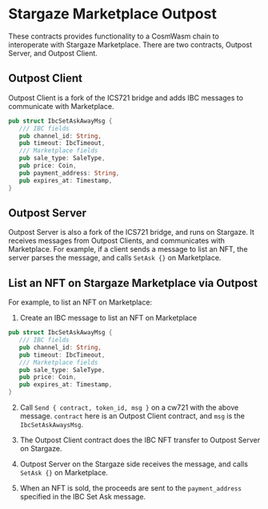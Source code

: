 # Stargaze Marketplace Outpost

These contracts provides functionality to a CosmWasm chain to interoperate with Stargaze Marketplace. There are two contracts, Outpost Server, and Outpost Client.

## Outpost Client

Outpost Client is a fork of the ICS721 bridge and adds IBC messages to communicate with Marketplace.

```rs
pub struct IbcSetAskAwayMsg {
   /// IBC fields
   pub channel_id: String,
   pub timeout: IbcTimeout,
   /// Marketplace fields
   pub sale_type: SaleType,
   pub price: Coin,
   pub payment_address: String,
   pub expires_at: Timestamp,
}
```

## Outpost Server

Outpost Server is also a fork of the ICS721 bridge, and runs on Stargaze. It receives messages from Outpost Clients, and communicates with Marketplace. For example, if a client sends a message to list an NFT, the server parses the message, and calls `SetAsk {}` on Marketplace.

## List an NFT on Stargaze Marketplace via Outpost

For example, to list an NFT on Marketplace:

1. Create an IBC message to list an NFT on Marketplace

```rs
pub struct IbcSetAskAwayMsg {
   /// IBC fields
   pub channel_id: String,
   pub timeout: IbcTimeout,
   /// Marketplace fields
   pub sale_type: SaleType,
   pub price: Coin,
   pub expires_at: Timestamp,
}
```

2. Call `Send { contract, token_id, msg }` on a cw721 with the above message. `contract` here is an Outpost Client contract, and `msg` is the `IbcSetAskAwaysMsg`.

3. The Outpost Client contract does the IBC NFT transfer to Outpost Server on Stargaze.

4. Outpost Server on the Stargaze side receives the message, and calls `SetAsk {}` on Marketplace.

5. When an NFT is sold, the proceeds are sent to the `payment_address` specified in the IBC Set Ask message.
